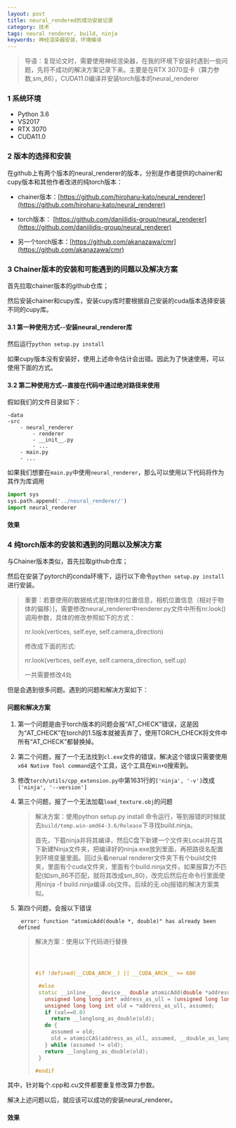 ```yaml
---
layout: post
title: neural_rendered的成功安装记录
category: 技术
tags: neural renderer, build, ninja
keywords: 神经渲染器安装，环境编译
---
```


> 导语：复现论文时，需要使用神经渲染器，在我的环境下安装时遇到一些问题，先将不成功的解决方案记录下来。主要是在RTX 3070显卡（算力参数,sm_86），CUDA11.0编译并安装torch版本的neural_renderer

### 1 系统环境

+ Python 3.6
+ VS2017
+ RTX 3070
+ CUDA11.0 

### 2 版本的选择和安装 

在github上有两个版本的neural_renderer的版本，分别是作者提供的chainer和cupy版本和其他作者改进的纯torch版本：

+ chainer版本：[https://github.com/hiroharu-kato/neural_renderer](https://github.com/hiroharu-kato/neural_renderer)

+ torch版本： [https://github.com/daniilidis-group/neural_renderer](https://github.com/daniilidis-group/neural_renderer)
+ 另一个torch版本：[https://github.com/akanazawa/cmr](https://github.com/akanazawa/cmr)

### 3 Chainer版本的安装和可能遇到的问题以及解决方案

首先拉取chainer版本的github仓库；

然后安装chainer和cupy库，安装cupy库时要根据自己安装的cuda版本选择安装不同的cupy库。

#### 3.1 第一种使用方式--安装neural_renderer库

然后运行`python setup.py install`

如果cupy版本没有安装好，使用上述命令估计会出错。因此为了快速使用，可以使用下面的方式。

#### 3.2 第二种使用方式--直接在代码中通过绝对路径来使用

假如我们的文件目录如下：

```
-data
-src
	- neural_renderer
		- renderer
		- __init__.py
		- ...
	- main.py
	- ...
```



如果我们想要在`main.py`中使用`neural_renderer`，那么可以使用以下代码将作为其作为库调用

```python
import sys
sys.path.append('../neural_renderer/')
import neural_renderer
```

#### 效果



### 4 纯torch版本的安装和遇到的问题以及解决方案

与Chainer版本类似，首先拉取github仓库；

然后在安装了pytorch的conda环境下，运行以下命令`python setup.py install`进行安装。

> 重要：若要使用的数据格式是[物体的位置信息，相机位置信息（相对于物体的偏移）]，需要修改neural_renderer中renderer.py文件中所有nr.look()调用参数，具体的修改参照如下的方式：
>
> nr.look(vertices, self.eye, self.camera_direction)
>
> 修改成下面的形式:
>
> nr.look(vertices, self.eye, self.camera_direction, self.up)
>
> 一共需要修改4处

但是会遇到很多问题。遇到的问题和解决方案如下：

#### 问题和解决方案

1. 第一个问题是由于torch版本的问题会报“AT_CHECK”错误，这是因为“AT_CHECK”在torch的1.5版本就被丢弃了，使用TORCH_CHECK将文件中所有“AT_CHECK”都替换掉。

2. 第二个问题，报了一个无法找到`cl.exe`文件的错误，解决这个错误只需要使用`x64 Native Tool command`这个工具，这个工具在`Win+Q`搜索到。

3. 修改`torch/utils/cpp_extension.py`中第1631行的`['ninja', '-v']`改成`['ninja', '--version']`

4. 第三个问题，报了一个无法加载`load_texture.obj`的问题

   > 解决方案：使用python setup.py install 命令运行，等到报错的时候就去`build/temp.win-amd64-3.6/Release`下寻找build.ninja。
   >
   > 首先，下载ninja并将其编译，然后C盘下新建一个文件夹Local并在其下新建Ninja文件夹，把编译好的ninja.exe放到里面，再把路径名配置到环境变量里面。回过头看nerual renderer文件夹下有个build文件夹，里面有个cuda文件夹，里面有个build.ninja文件，如果报算力不匹配(如sm_86不匹配，就将其改成sm_80)，改完后然后在命令行里面使用ninja -f build.ninja编译.obj文件。后续的无.obj报错的解决方案类似。

5. 第四个问题，会报以下错误

   ` error: function "atomicAdd(double *, double)" has already been defined`

   >解决方案：使用以下代码进行替换
   >
   >```cpp
   >
   >
   >
   > #if !defined(__CUDA_ARCH__) || __CUDA_ARCH__ >= 600
   >
   >  #else
   >  static __inline__ __device__ double atomicAdd(double *address, double val) {
   >    unsigned long long int* address_as_ull = (unsigned long long int*)address;
   >    unsigned long long int old = *address_as_ull, assumed;
   >    if (val==0.0)
   >      return __longlong_as_double(old);
   >    do {
   >      assumed = old;
   >      old = atomicCAS(address_as_ull, assumed, __double_as_longlong(val +__longlong_as_double(assumed)));
   >    } while (assumed != old);
   >    return __longlong_as_double(old);
   >  }
   >
   >#endif
   >```

其中，针对每个.cpp和.cu文件都要重复修改算力参数。

解决上述问题以后，就应该可以成功的安装neural_renderer。

#### 效果

